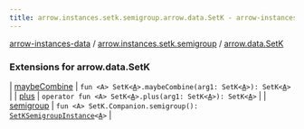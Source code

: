 ```yaml
---
title: arrow.instances.setk.semigroup.arrow.data.SetK - arrow-instances-data
---
```


[arrow-instances-data](../../index.html) / [arrow.instances.setk.semigroup](../index.html) / [arrow.data.SetK](./index.html)

### Extensions for arrow.data.SetK

| [maybeCombine](maybe-combine.html) | `fun <A> SetK<`[`A`](maybe-combine.html#A)`>.maybeCombine(arg1: SetK<`[`A`](maybe-combine.html#A)`>): SetK<`[`A`](maybe-combine.html#A)`>` |
| [plus](plus.html) | `operator fun <A> SetK<`[`A`](plus.html#A)`>.plus(arg1: SetK<`[`A`](plus.html#A)`>): SetK<`[`A`](plus.html#A)`>` |
| [semigroup](semigroup.html) | `fun <A> SetK.Companion.semigroup(): `[`SetKSemigroupInstance`](../../arrow.instances/-set-k-semigroup-instance/index.html)`<`[`A`](semigroup.html#A)`>` |


